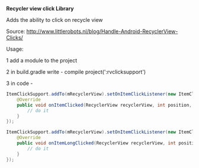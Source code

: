 **Recycler view click Library**

Adds the ability to click on recycle view

Source: http://www.littlerobots.nl/blog/Handle-Android-RecyclerView-Clicks/

Usage:

1 add a module to the project

2 in build.gradle write -  compile project(':rvclicksupport')

3 in code -


```Java
ItemClickSupport.addTo(mRecyclerView).setOnItemClickListener(new ItemClickSupport.OnItemClickListener() {
    @Override
    public void onItemClicked(RecyclerView recyclerView, int position, View v) {
        // do it
    }
});

ItemClickSupport.addTo(mRecyclerView).setOnItemClickListener(new ItemClickSupport.OnItemClickListener() {
    @Override
    public void onItemLongClicked(RecyclerView recyclerView, int position, View v) {
        // do it
    }
});
```